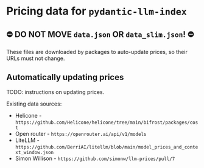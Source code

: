 # Pricing data for `pydantic-llm-index`

## ⛔️ DO NOT MOVE `data.json` OR `data_slim.json`! ⛔️

These files are downloaded by packages to auto-update prices, so their URLs must not change.

## Automatically updating prices

TODO: instructions on updating prices.

Existing data sources:
- Helicone - `https://github.com/Helicone/helicone/tree/main/bifrost/packages/cost`
- Open router - `https://openrouter.ai/api/v1/models`
- LiteLLM - `https://github.com/BerriAI/litellm/blob/main/model_prices_and_context_window.json`
- Simon Willison - `https://github.com/simonw/llm-prices/pull/7`
